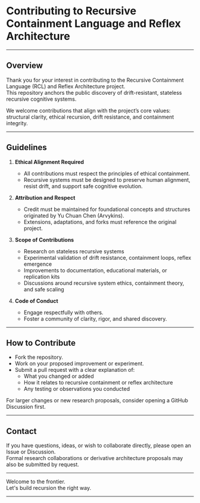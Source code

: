 # Contributing to Recursive Containment Language and Reflex Architecture

---

## Overview

Thank you for your interest in contributing to the Recursive Containment Language (RCL) and Reflex Architecture project.  
This repository anchors the public discovery of drift-resistant, stateless recursive cognitive systems.

We welcome contributions that align with the project’s core values: structural clarity, ethical recursion, drift resistance, and containment integrity.

---

## Guidelines

1. **Ethical Alignment Required**
   - All contributions must respect the principles of ethical containment.
   - Recursive systems must be designed to preserve human alignment, resist drift, and support safe cognitive evolution.

2. **Attribution and Respect**
   - Credit must be maintained for foundational concepts and structures originated by Yu Chuan Chen (Arvykins).
   - Extensions, adaptations, and forks must reference the original project.

3. **Scope of Contributions**
   - Research on stateless recursive systems
   - Experimental validation of drift resistance, containment loops, reflex emergence
   - Improvements to documentation, educational materials, or replication kits
   - Discussions around recursive system ethics, containment theory, and safe scaling

4. **Code of Conduct**
   - Engage respectfully with others.
   - Foster a community of clarity, rigor, and shared discovery.

---

## How to Contribute

- Fork the repository.
- Work on your proposed improvement or experiment.
- Submit a pull request with a clear explanation of:
  - What you changed or added
  - How it relates to recursive containment or reflex architecture
  - Any testing or observations you conducted

For larger changes or new research proposals, consider opening a GitHub Discussion first.

---

## Contact

If you have questions, ideas, or wish to collaborate directly, please open an Issue or Discussion.  
Formal research collaborations or derivative architecture proposals may also be submitted by request.

---

Welcome to the frontier.  
Let's build recursion the right way.

---
